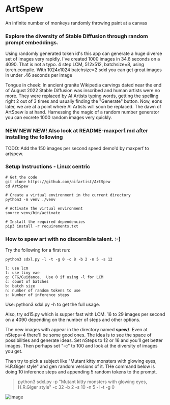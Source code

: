 # ArtSpew
An infinite number of monkeys randomly throwing paint at a canvas

### Explore the diversity of Stable Diffusion through random prompt embeddings.
Using randomly generated token id's this app can generate a huge diverse set of images very rapidly.  I've created 1000 images in 34.6 seconds on a 4090.  That is not a typo.  4 step LCM, 512x512, batchsize=8, using torch.compile.  With 1024x1024 batchsize=2 sdxl you can get great images in under .46 seconds per image

Tongue in cheek:
In ancient granite Wikipedia carvings dated near the end of August 2022 Stable Diffusion was inscribed and human artists were no more. They were replaced by AI Artists typing words, getting the spelling right 2 out of 3 times and usually finding the "Generate" button.  Now, eons later, we are at a point where AI Artists will soon be replaced.  The dawn of ArtSpew is at hand.  Harnessing the magic of a random number generator you can excrete 1000 random images very quickly.

### NEW NEW NEW! Also look at README-maxperf.md after installing the following
TODO: Add the 150 images per second speed demo'd by maxperf to artspew.

### Setup Instructions - Linux centric
```
# Get the code
git clone https://github.com/aifartist/ArtSpew
cd ArtSpew

# Create a virtual environment in the current directory
python3 -m venv ./venv

# Activate the virtual environment
source venv/bin/activate

# Install the required dependencies
pip3 install -r requirements.txt
```
### How to spew art with no discernible talent.  :-)
Try the following for a first run:
```
python3 sdxl.py -l -t -g 0 -c 8 -b 2 -n 5 -s 12

l: use lcm
t: use tiny vae
g: CFG/Guidance.  Use 0 if using -l for LCM
c: count of batches
b: batch size
n: number of random tokens to use
s: Number of inference steps
```

Use:  python3 sdxl.py -h
to get the full usage.

Also, try sd15.py which is supper fast with LCM.  16 to 29 images per second on a 4090 depending on the number of steps and other options.

The new images with appear in the directory named **spew/**.  Even at nSteps=4 there'll be some good ones.  The idea is to see the space of possibilities and generate ideas.  Set nSteps to 12 or 16 and you'll get better images.  Then perhaps set "-c" to 100 and look at the diversity of images you get.

Then try to pick a subject like "Mutant kitty monsters with glowing eyes, H.R.Giger style" and gen random versions of it.  THe command below is doing 10 inference steps and appending 5 random tokens to the prompt.

> python3 sdxl.py -p "Mutant kitty monsters with glowing eyes, H.R.Giger style" -c 32 -b 2 -s 10 -n 5 -l -t -g 0

![image](https://github.com/aifartist/ArtSpew/assets/116415616/f80a5cd9-994f-4134-8e05-f735116bce53)
